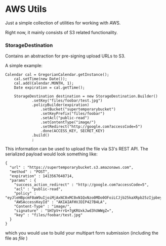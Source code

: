 # AWS Utils

Just a simple collection of utilities for working with AWS.

Right now, it mainly consists of S3 related functionality.

### StorageDestination
Contains an abstraction for pre-signing upload URLs to S3.

A simple example:

```
Calendar cal = GregorianCalendar.getInstance();
    cal.setTime(new Date());
    cal.add(Calendar.MONTH, 1);
    Date expiration = cal.getTime();

    StorageDestination destination = new StorageDestination.Builder()
            .setKey("files/foobar/test.jpg")
            .policyBuilder(expiration)
                .setBucket("supertemporarybucket")
                .setKeyPrefix("files/foobar")
                .setAcl("public-read")
                .setContentType("image/")
                .setRedirect("http://google.com?accessCode=5")
                .done(ACCESS_KEY, SECRET_KEY)
            .build()
            ;
```

This information can be used to upload the file via S3's REST API. The serialized payload
would look something like:

```
{
  "url" : "https://supertemporarybucket.s3.amazonaws.com",
  "method" : "POST",
  "expiration" : 1413567648714,
  "params" : {
    "success_action_redirect" : "http://google.com?accessCode=5",
    "acl" : "public-read",
    "policy" : "eyJleHBpcmF0aW9uIjoiMjAxNC0xMC0xN1QxNzo0MDo0OFoiLCJjb25kaXRpb25zIjpbeyJidWNrZXQiOiJzdXBlcnRlbXBvcmFyeWJ1Y2tldCJ9LFsic3RhcnRzLXdpdGgiLCIka2V5IiwiZmlsZXMvZm9vYmFyIl0seyJhY2wiOiJwdWJsaWMtcmVhZCJ9LHsic3VjY2Vzc19hY3Rpb25fcmVkaXJlY3QiOiJodHRwOi8vZ29vZ2xlLmNvbT9hY2Nlc3NDb2RlPTUifV19",
    "AWSAccessKeyId" : "AKIAIAFHVJDIP427B4LA",
    "Content-Type" : "image/",
    "signature" : "SH7pV+rrG+7gKRUxkJwd3hUWWgZ=",
    "key" : "files/foobar/test.jpg"
  }
}
```

which you would use to build your multipart form submission (including the file as *file* )